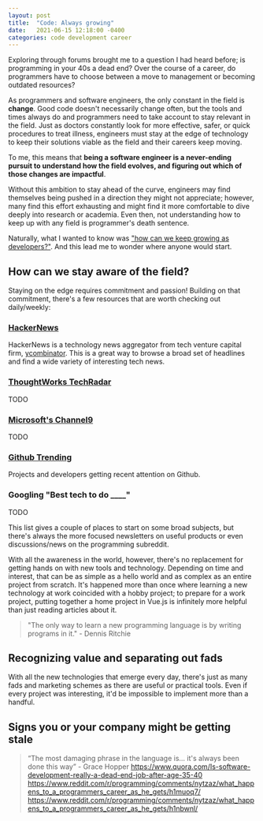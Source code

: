 ```yaml
---
layout: post
title:  "Code: Always growing"
date:   2021-06-15 12:18:00 -0400
categories: code development career
---
```


Exploring through forums brought me to a question I had heard before; is programming in your 40s a dead end? Over the course of a career, do programmers have to choose between a move to management or becoming outdated resources?

As programmers and software engineers, the only constant in the field is **change**. Good code doesn't necessarily change often, but the tools and times always do and programmers need to take account to stay relevant in the field. Just as doctors constantly look for more effective, safer, or quick procedures to treat illness, engineers must stay at the edge of technology to keep their solutions viable as the field and their careers keep moving.

To me, this means that **being a software engineer is a never-ending pursuit to understand how the field evolves, and figuring out which of those changes are impactful**.

Without this ambition to stay ahead of the curve, engineers may find themselves being pushed in a direction they might not appreciate; however, many find this effort exhausting and might find it more comfortable to dive deeply into research or academia. Even then, not understanding how to keep up with any field is programmer's death sentence.

Naturally, what I wanted to know was <u>"how can we keep growing as developers?"</u>. And this lead me to wonder where anyone would start.

## How can we stay aware of the field?
Staying on the edge requires commitment and passion! Building on that commitment, there's a few resources that are worth checking out daily/weekly:

### [HackerNews](https://news.ycombinator.com)
HackerNews is a technology news aggregator from tech venture capital firm, [ycombinator](https://ycombinator.com). This is a great way to browse a broad set of headlines and find a wide variety of interesting tech news.

### [ThoughtWorks TechRadar](https://www.thoughtworks.com/radar)
TODO
### [Microsoft's Channel9](https://channel9.msdn.com)
TODO
### [Github Trending](https://github.com/trending)
Projects and developers getting recent attention on Github.
### Googling "Best tech to do ____"
TODO

This list gives a couple of places to start on some broad subjects, but there's always the more focused newsletters on useful products or even discussions/news on the programming subreddit.

With all the awareness in the world, however, there's no replacement for getting hands on with new tools and technology. Depending on time and interest, that can be as simple as a hello world and as complex as an entire project from scratch. It's happened more than once where learning a new technology at work coincided with a hobby project; to prepare for a work project, putting together a home project in Vue.js is infinitely more helpful than just reading articles about it.

> "The only way to learn a new programming language is by writing programs in it." - Dennis Ritchie

## Recognizing value and separating out fads
With all the new technologies that emerge every day, there's just as many fads and marketing schemes as there are useful or practical tools. Even if every project was interesting, it'd be impossible to implement more than a handful.

## Signs you or your company might be getting stale



> “The most damaging phrase in the language is... it's always been done this way” - Grace Hopper
https://www.quora.com/Is-software-development-really-a-dead-end-job-after-age-35-40
https://www.reddit.com/r/programming/comments/nytzaz/what_happens_to_a_programmers_career_as_he_gets/h1muoq7/
https://www.reddit.com/r/programming/comments/nytzaz/what_happens_to_a_programmers_career_as_he_gets/h1nbwnl/